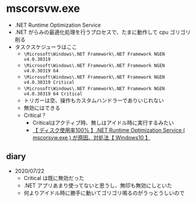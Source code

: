 # mscorsvw.exe
- .NET Runtime Optimization Service
- .NET がらみの最適化処理を行うプロセスで、たまに動作して cpu ゴリゴリ削る
- タスクスケジューラはここ
    - `\Microsoft\Windows\.NET Framework\.NET Framework NGEN v4.0.30319`
    - `\Microsoft\Windows\.NET Framework\.NET Framework NGEN v4.0.30319 64`
    - `\Microsoft\Windows\.NET Framework\.NET Framework NGEN v4.0.30319 Critical`
    - `\Microsoft\Windows\.NET Framework\.NET Framework NGEN v4.0.30319 64 Critical`
    - トリガーは空、操作もカスタムハンドラーでありいじれない
    - 無効にはできる
    - Critical？
        - Criticalはアクティブ時、無しはアイドル時に実行するみたい
        - [【 ディスク使用率100% 】.NET Runtime Optimization Service ( mscorsvw.exe ) が原因、対処法【 Windows10 】](http://dspckn.blogspot.com/2018/12/100-net-runtime-optimization-service.html)

## diary
- 2020/07/22
    - Critical は既に無効だった
    - .NET アプリあまり使ってないと思うし、無印も無効にしといた
    - 何よりアイドル時に勝手に動いてゴリゴリ鳴るのがうっとうしいので
